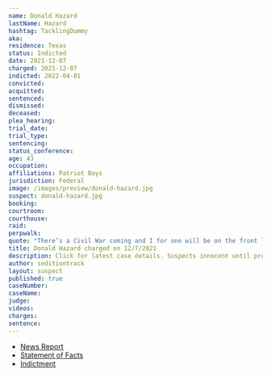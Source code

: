 ```yaml
---
name: Donald Hazard
lastName: Hazard
hashtag: TacklingDummy
aka:
residence: Texas
status: Indicted
date: 2021-12-07
charged: 2021-12-07
indicted: 2022-04-01
convicted:
acquitted:
sentenced:
dismissed:
deceased:
plea_hearing:
trial_date:
trial_type:
sentencing:
status_conference:
age: 43
occupation:
affiliations: Patriot Boys
jurisdiction: Federal
image: /images/preview/donald-hazard.jpg
suspect: donald-hazard.jpg
booking:
courtroom:
courthouse:
raid:
perpwalk:
quote: "There’s a Civil War coming and I for one will be on the front lines taking out as many of those sons of bitches as I possibly can."
title: Donald Hazard charged on 12/7/2021
description: Click for latest case details. Suspects innocent until proven guilty.
author: seditiontrack
layout: suspect
published: true
caseNumber: 
caseName:
judge:
videos:
charges:
sentence:
---
```

- [News Report](https://www.dallasnews.com/news/crime/2021/12/14/tarrant-county-men-arrested-after-feds-say-they-fought-with-police-at-capitol-on-jan-6/)
- [Statement of Facts](https://www.justice.gov/usao-dc/case-multi-defendant/file/1484536/download)
- [Indictment](https://extremism.gwu.edu/sites/g/files/zaxdzs2191/f/Donald%20Hazard%20Indictment.pdf)
